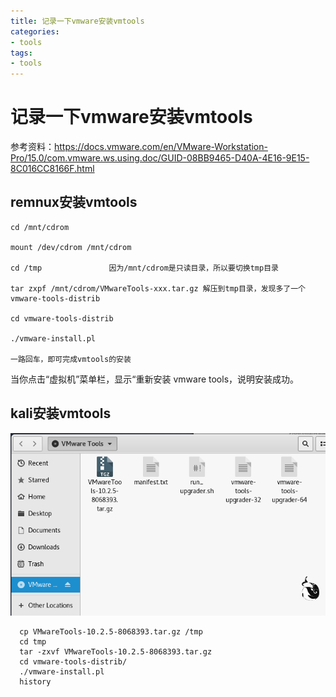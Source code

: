 ```yaml
---
title: 记录一下vmware安装vmtools
categories:
- tools
tags:
- tools
---
```

记录一下vmware安装vmtools
===


参考资料：https://docs.vmware.com/en/VMware-Workstation-Pro/15.0/com.vmware.ws.using.doc/GUID-08BB9465-D40A-4E16-9E15-8C016CC8166F.html

## remnux安装vmtools
```
cd /mnt/cdrom

mount /dev/cdrom /mnt/cdrom

cd /tmp               因为/mnt/cdrom是只读目录，所以要切换tmp目录

tar zxpf /mnt/cdrom/VMwareTools-xxx.tar.gz 解压到tmp目录，发现多了一个vmware-tools-distrib

cd vmware-tools-distrib

./vmware-install.pl

一路回车，即可完成vmtools的安装

```

当你点击“虚拟机”菜单栏，显示“重新安装 vmware tools，说明安装成功。

## kali安装vmtools

![1](https://raw.githubusercontent.com/Whale3070/Whale3070.github.io/master/images/08-01-11/1.PNG)

```
  cp VMwareTools-10.2.5-8068393.tar.gz /tmp
  cd tmp
  tar -zxvf VMwareTools-10.2.5-8068393.tar.gz 
  cd vmware-tools-distrib/
  ./vmware-install.pl 
  history
```
